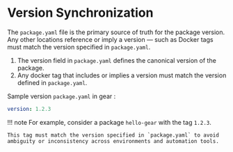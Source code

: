 # Version Synchronization

The `package.yaml` file is the primary source of truth for the package version. Any other locations reference or imply a version — such as Docker tags must match the version specified in `package.yaml`.

1. The version field in `package.yaml` defines the canonical version of the package.
2. Any docker tag that includes or implies a version must match the version defined in `package.yaml`.

Sample version `package.yaml` in gear :

```yaml
version: 1.2.3
```

!!! note
    For example, consider a package `hello-gear` with the tag `1.2.3`.

    This tag must match the version specified in `package.yaml` to avoid ambiguity or inconsistency across environments and automation tools.
